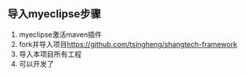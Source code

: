 <h2>导入myeclipse步骤</h2>
<ol class="task-list">
  <li>myeclipse激活maven插件</li>
  <li>fork并导入项目<a href="https://github.com/tsingheng/shangtech-framework">https://github.com/tsingheng/shangtech-framework</a></li>
  <li>导入本项目所有工程</li>
  <li>可以开发了</li>
</ol>
